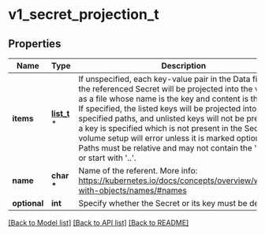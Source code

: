 # v1_secret_projection_t

## Properties
Name | Type | Description | Notes
------------ | ------------- | ------------- | -------------
**items** | [**list_t**](v1_key_to_path.md) \* | If unspecified, each key-value pair in the Data field of the referenced Secret will be projected into the volume as a file whose name is the key and content is the value. If specified, the listed keys will be projected into the specified paths, and unlisted keys will not be present. If a key is specified which is not present in the Secret, the volume setup will error unless it is marked optional. Paths must be relative and may not contain the &#39;..&#39; path or start with &#39;..&#39;. | [optional] 
**name** | **char \*** | Name of the referent. More info: https://kubernetes.io/docs/concepts/overview/working-with-objects/names/#names | [optional] 
**optional** | **int** | Specify whether the Secret or its key must be defined | [optional] 

[[Back to Model list]](../README.md#documentation-for-models) [[Back to API list]](../README.md#documentation-for-api-endpoints) [[Back to README]](../README.md)


